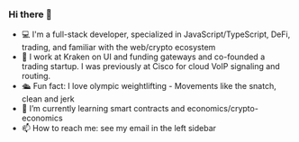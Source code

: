 ### Hi there 👋

- 💻 I'm a full-stack developer, specialized in JavaScript/TypeScript, DeFi, trading, and familiar with the web/crypto ecosystem 
- 💼 I work at Kraken on UI and funding gateways and co-founded a trading startup. I was previously at Cisco for cloud VoIP signaling and routing.
- 🛳️ Fun fact: I love olympic weightlifting - Movements like the snatch, clean and jerk
- 🌱 I’m currently learning smart contracts and economics/crypto-economics
- 📫 How to reach me: see my email in the left sidebar
